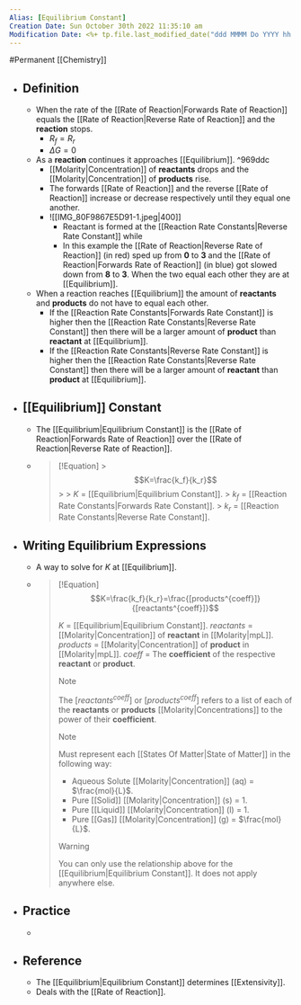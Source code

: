 ```yaml
---
Alias: [Equilibrium Constant]
Creation Date: Sun October 30th 2022 11:35:10 am 
Modification Date: <%+ tp.file.last_modified_date("ddd MMMM Do YYYY hh:mm:ss a") %>
---
```

#Permanent [[Chemistry]]

- ## Definition
	- When the rate of the [[Rate of Reaction|Forwards Rate of Reaction]] equals the [[Rate of Reaction|Reverse Rate of Reaction]] and the **reaction** stops.
		- $R_f=R_r$
		- $\Delta G=0$
	- As a **reaction** continues it approaches [[Equilibrium]]. ^969ddc
		- [[Molarity|Concentration]] of **reactants** drops and the [[Molarity|Concentration]] of **products** rise. 
		- The forwards [[Rate of Reaction]] and the reverse [[Rate of Reaction]] increase or decrease respectively until they equal one another.
		- ![[IMG_80F9867E5D91-1.jpeg|400]]
			- Reactant is formed at the [[Reaction Rate Constants|Reverse Rate Constant]] while 
			- In this example the [[Rate of Reaction|Reverse Rate of Reaction]] (in red) sped up from **0** to **3** and the [[Rate of Reaction|Forwards Rate of Reaction]] (in blue) got slowed down from **8** to **3**. When the two equal each other they are at [[Equilibrium]].
	- When a reaction reaches [[Equilibrium]] the amount of **reactants** and **products** do not have to equal each other.
		- If the [[Reaction Rate Constants|Forwards Rate Constant]] is higher then the [[Reaction Rate Constants|Reverse Rate Constant]] then there will be a larger amount of **product** than **reactant** at [[Equilibrium]].
		- If the [[Reaction Rate Constants|Reverse Rate Constant]] is higher then the [[Reaction Rate Constants|Reverse Rate Constant]] then there will be a larger amount of **reactant** than **product** at [[Equilibrium]].
- ## [[Equilibrium]] Constant
	- The [[Equilibrium|Equilibrium Constant]] is the [[Rate of Reaction|Forwards Rate of Reaction]] over the [[Rate of Reaction|Reverse Rate of Reaction]].
	- > [!Equation]
          > $$K=\frac{k_f}{k_r}$$
          > 
          > $K$ = [[Equilibrium|Equilibrium Constant]].
          > $k_f$ = [[Reaction Rate Constants|Forwards Rate Constant]].
          > $k_r$ = [[Reaction Rate Constants|Reverse Rate Constant]].
- ## Writing Equilibrium Expressions
	- A way to solve for $K$ at [[Equilibrium]].
	- > [!Equation]
	  > $$K=\frac{k_f}{k_r}=\frac{[products^{coeff}]}{[reactants^{coeff}]}$$
	  > 
	  > $K$ = [[Equilibrium|Equilibrium Constant]].
	  > $reactants$ = [[Molarity|Concentration]] of **reactant** in [[Molarity|mpL]].
	  > $products$ =  [[Molarity|Concentration]] of **product** in [[Molarity|mpL]].
	  > $coeff$ = The **coefficient** of the respective **reactant** or **product**.
	  > 
	  > > [!Note]
	  > > The $[reactants^{coeff}]$ or $[products^{coeff}]$ refers to a list of each of the **reactants** or **products** [[Molarity|Concentrations]] to the power of their **coefficient**.
	  >
	  > > [!Note]
	  > > Must represent each [[States Of Matter|State of Matter]] in the following way:
	  > > - Aqueous Solute [[Molarity|Concentration]] (aq) = $\frac{mol}{L}$.
	  > > - Pure [[Solid]] [[Molarity|Concentration]] (s) = $1$.
	  > > - Pure [[Liquid]] [[Molarity|Concentration]] (l) = $1$.
	  > > - Pure [[Gas]] [[Molarity|Concentration]] (g) = $\frac{mol}{L}$.
	  >
	  > > [!Warning]
	  > > You can only use the relationship above for the [[Equilibrium|Equilibrium Constant]]. It does not apply anywhere else.
- ## Practice
	- 
- ## Reference
	- The [[Equilibrium|Equilibrium Constant]] determines [[Extensivity]].
	- Deals with the [[Rate of Reaction]].